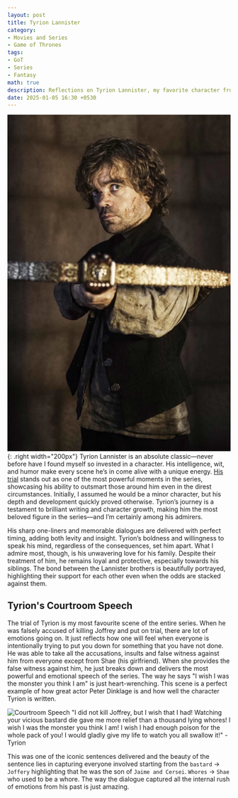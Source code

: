 ```yaml
---
layout: post
title: Tyrion Lannister
category:
- Movies and Series
- Game of Thrones
tags:
- GoT
- Series
- Fantasy
math: true
description: Reflections on Tyrion Lannister, my favorite character from Game of Thrones—his wit, intelligence, memorable dialogues, and the emotional depth of his journey, especially highlighted by his powerful courtroom speech.
date: 2025-01-05 16:30 +0530
---
```

![Tyrion](/assets/img/tyrion.webp){: .right width="200px"}
Tyrion Lannister is an absolute classic—never before have I found myself so invested in a character. His intelligence, wit, and humor make every scene he’s in come alive with a unique energy. [His trial](#tyrions-courtroom-speech) stands out as one of the most powerful moments in the series, showcasing his ability to outsmart those around him even in the direst circumstances. Initially, I assumed he would be a minor character, but his depth and development quickly proved otherwise. Tyrion’s journey is a testament to brilliant writing and character growth, making him the most beloved figure in the series—and I’m certainly among his admirers.

His sharp one-liners and memorable dialogues are delivered with perfect timing, adding both levity and insight. Tyrion’s boldness and willingness to speak his mind, regardless of the consequences, set him apart. What I admire most, though, is his unwavering love for his family. Despite their treatment of him, he remains loyal and protective, especially towards his siblings. The bond between the Lannister brothers is beautifully portrayed, highlighting their support for each other even when the odds are stacked against them.

## Tyrion's Courtroom Speech
The trial of Tyrion is my most favourite scene of the entire series. When he was falsely accused of killing Joffrey and put on trial, there are lot of emotions going on. It just reflects how one will feel when everyone is intentionally trying to put you down for something that you have not done. He was able to take all the accusations, insults and false witness against him from everyone except from Shae (his girlfriend). When she provides the false witness against him, he just breaks down and delivers the most powerful and emotional speech of the series. The way he says "I wish I was the monster you think I am" is just heart-wrenching. This scene is a perfect example of how great actor Peter Dinklage is and how well the character Tyrion is written. 

![Courtroom Speech](/assets/img/Tyrion-Speech.avif)
"I did not kill Joffrey, but I wish that I had! Watching your vicious bastard die gave me more relief than a thousand lying whores! I wish I was the monster you think I am! I wish I had enough poison for the whole pack of you! I would gladly give my life to watch you all swallow it!" - Tyrion

This was one of the iconic sentences delivered and the beauty of the sentence lies in capturing everyone involved starting from the `bastard` $\rightarrow$ `Joffery` highlighting that he was the son of `Jaime and Cersei`. `Whores` $\rightarrow$ `Shae` who used to be a whore. The way the dialogue captured all the internal rush of emotions from his past is just amazing.